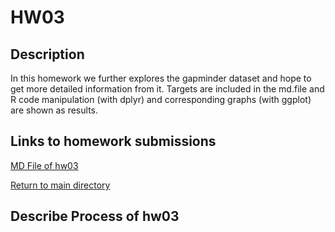 # HW03

## Description

In this homework we further explores the gapminder dataset and hope to get more detailed information from it. Targets are included in the md.file and R code manipulation (with dplyr) and corresponding graphs (with ggplot) are shown as results.

## Links to homework submissions

[MD File of hw03](https://github.com/qiaoyuet/STAT545-hw-Tang-Qiaoyue/blob/master/hw03/hw03.md)

[Return to main directory](https://github.com/qiaoyuet/STAT545-hw-Tang-Qiaoyue)

## Describe Process of hw03


